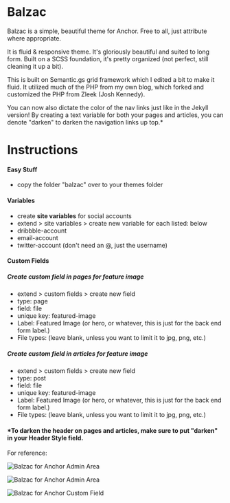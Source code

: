 # Balzac

Balzac is a simple, beautiful theme for Anchor. Free to all, just attribute where appropriate.

It is fluid & responsive theme. It's gloriously beautiful and suited to long form. Built on a SCSS foundation, it's pretty organized (not perfect, still cleaning it up a bit). 

This is built on Semantic.gs grid framework which I edited a bit to make it fluid. It utilized much of the PHP from my own blog, which forked and customized the PHP from Zleek (Josh Kennedy). 

You can now also dictate the color of the nav links just like in the Jekyll version! By creating a text variable for both your pages and articles, you can denote "darken" to darken the navigation links up top.*

# Instructions

#### Easy Stuff
* copy the folder "balzac" over to your themes folder


#### Variables
* create **site variables** for social accounts
* extend > site variables > create new variable for each listed: below
* dribbble-account
* email-account
* twitter-account (don't need an @, just the username)


#### Custom Fields

##### Create **custom field** in **pages** for feature image
* extend > custom fields > create new field
* type: page
* field: file
* unique key: featured-image
* Label: Featured Image (or hero, or whatever, this is just for the back end form label.)
* File types: (leave blank, unless you want to limit it to jpg, png, etc.)

##### Create **custom field** in **articles** for feature image
* extend > custom fields > create new field
* type: post
* field: file
* unique key: featured-image
* Label: Featured Image (or hero, or whatever, this is just for the back end form label.)
* File types: (leave blank, unless you want to limit it to jpg, png, etc.)


#### *To darken the header on pages and articles, make sure to put "darken" in your Header Style field.


For reference:

![Balzac for Anchor Admin Area](https://i.cloudup.com/3NQkYGoBXJ-1200x1200.png)


![Balzac for Anchor Admin Area](https://i.cloudup.com/YhdkZuzcpu-2000x2000.png)


![Balzac for Anchor Custom Field](https://i.cloudup.com/sdBInimY6o-3000x3000.png)






